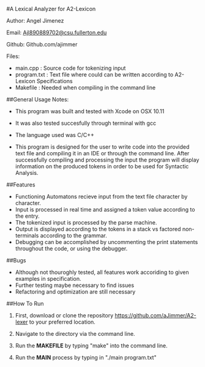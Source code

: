 #A Lexical Analyzer for A2-Lexicon

Author: Angel Jimenez

Email: Ajl890889702@csu.fullerton.edu

Github: Github.com/ajimmer

Files: 
* main.cpp :  Source code for tokenizing input
* program.txt : Text file where could can be written according to A2-Lexicon Specifications
* Makefile : Needed when compiling in the command line


##General Usage Notes:

* This program was built and tested with Xcode on OSX 10.11

* It was also tested succesfully through terminal with gcc

* The language used was C/C++

* This program is designed for the user to write code into the provided text file and compiling it in an IDE or through the command line. After successfully compiling and processing the input the program will display information on the produced tokens in order to be used for Syntactic Analysis.


##Features

* Functioning Automatons recieve input from the text file character by character. 
* Input is processed in real time and assigned a token value according to the entry.
* The tokenized input is processed by the parse machine.
* Output is displayed according to the tokens in a stack vs factored non-terminals according to the grammar.
* Debugging can be accomplished by uncommenting the print statements throughout the code, or using the debugger.

##Bugs

* Although not thouroghly tested, all features work accoriding to given examples in specification.
* Further testing maybe necessary to find issues 
* Refactoring and optimization are still necessary

##How To Run

1. First, download or clone the repository https://github.com/aJimmer/A2-lexer to your preferred location.

2. Navigate to the directory via the command line.

3. Run the **MAKEFILE** by typing "make" into the command line.

4. Run the **MAIN** process by typing in "./main program.txt"

